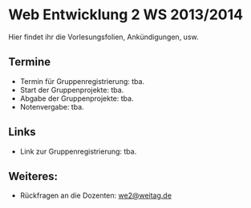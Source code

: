 Web Entwicklung 2 WS 2013/2014
========

Hier findet ihr die Vorlesungsfolien, Ankündigungen, usw. 


Termine
-----------

* Termin für Gruppenregistrierung: tba.
* Start der Gruppenprojekte: tba.
* Abgabe der Gruppenprojekte: tba.
* Notenvergabe: tba.



Links
-----------

* Link zur Gruppenregistrierung: tba.


Weiteres:
-----------

* Rückfragen an die Dozenten: we2@weitag.de
